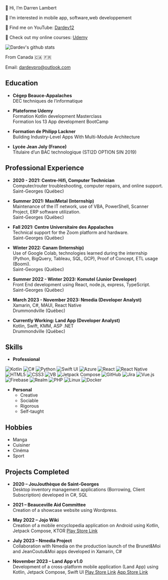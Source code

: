 👋 Hi, I’m Darren Lambert

👀 I’m interested in mobile app, software,web developpement

🔴 Find me on YouTube: [Dardev12](https://www.youtube.com/channel/UCT010Fc3tnQIqwb3D0b9B_A)

🌟 Check out my online courses: [Udemy](https://www.udemy.com/course/concevoir-et-deployer-une-app-android-avec-jetpack-compose/)

![Dardev's github stats](https://github-readme-stats.vercel.app/api?username=dardev12&show_icons=true)

From Canada 🇨🇦 🇫🇷

Email: [dardevpro@outlook.com](mailto:dardevpro@outlook.com)  

## Education

- **Cégep Beauce-Appalaches**  
  DEC techniques de l’informatique

- **Plateforme Udemy**  
  Formation Kotlin development Masterclass  
  Formation Ios 13 App development BootCamp

- **Formation de Philipp Lackner**  
  Building Industry-Level Apps With Multi-Module Architecture

- **Lycée Jean Joly (France)**  
  Titulaire d’un BAC technologique (STI2D OPTION SIN 2019)

## Professional Experience

- **2020 - 2021: Centre-Hifi, Computer Technician**  
  Computer/router troubleshooting, computer repairs, and online support.  
  Saint-Georges (Québec)

- **Summer 2021: MaxiMetal (Internship)**  
  Maintenance of the IT network, use of VBA, PowerShell, Scanner Project, ERP software utilization.  
  Saint-Georges (Québec)

- **Fall 2021: Centre Universitaire des Appalaches**  
  Technical support for the Zoom platform and hardware.  
  Saint-Georges (Québec)

- **Winter 2022: Canam (Internship)**  
  Use of Google Colab, technologies learned during the internship (Python, BigQuery, Tableau, SQL, GCP), Proof of Concept, ETL usage (Boomi).  
  Saint-Georges (Québec)

- **Summer 2022 - Winter 2023: Komutel (Junior Developer)**  
  Front End development using React, node.js, express, TypeScript.  
  Saint-Georges (Québec)

- **March 2023 - November 2023: Nmedia (Developer Analyst)**  
  Xamarin, C#, MAUI, React Native  
  Drummondville (Québec)

- **Currently Working: Land App (Developer Analyst)**  
  Kotlin, Swift, KMM, ASP .NET  
  Drummondville (Québec)

## Skills

- **Professional**
  
![Kotlin](https://img.shields.io/badge/Kotlin-563D7C?style=for-the-badge&logo=kotlin&logoColor=7F52FF)
![C#](https://img.shields.io/badge/C%23-239120?style=for-the-badge&logo=c-sharp&logoColor=white)
![Python](https://img.shields.io/badge/Python-3776AB?style=for-the-badge&logo=python&logoColor=white)
![Swift UI](https://img.shields.io/badge/Swift_UI-FA7343?style=for-the-badge&logo=swift&logoColor=white)
![Azure](https://img.shields.io/badge/Azure-0078D4?style=for-the-badge&logo=microsoft-azure&logoColor=white)
![React](https://img.shields.io/badge/React-61DAFB?style=for-the-badge&logo=react&logoColor=white)
![React Native](https://img.shields.io/badge/React_Native-61DAFB?style=for-the-badge&logo=react&logoColor=white)
![HTML5](https://img.shields.io/badge/HTML5-E34F26?style=for-the-badge&logo=html5&logoColor=white)
![CSS3](https://img.shields.io/badge/CSS3-1572B6?style=for-the-badge&logo=css3&logoColor=white)
![VB](https://img.shields.io/badge/VB-512BD4?style=for-the-badge&logo=visual-studio&logoColor=white)
![Jetpack Compose](https://img.shields.io/badge/Jetpack_Compose-4285F4?style=for-the-badge&logo=android&logoColor=white)
![GitHub](https://img.shields.io/badge/GitHub-181717?style=for-the-badge&logo=github&logoColor=white)
![Jira](https://img.shields.io/badge/Jira-0052CC?style=for-the-badge&logo=jira&logoColor=white)
![Vue.js](https://img.shields.io/badge/Vue.js-35495E?style=for-the-badge&logo=vue.js&logoColor=4FC08D)
![Firebase](https://img.shields.io/badge/Firebase-FFCA28?style=for-the-badge&logo=firebase&logoColor=white)
![Realm](https://img.shields.io/badge/Realm-39477F?style=for-the-badge&logo=realm&logoColor=white)
![PHP](https://img.shields.io/badge/PHP-777BB4?style=for-the-badge&logo=php&logoColor=white)
![Linux](https://img.shields.io/badge/Linux-FCC624?style=for-the-badge&logo=linux&logoColor=black)
![Docker](https://img.shields.io/badge/Docker-2496ED?style=for-the-badge&logo=docker&logoColor=white)

- **Personal**
  - Creative
  - Sociable
  - Rigorous
  - Self-taught

## Hobbies

- Manga
- Cuisiner
- Cinéma
- Sport

## Projects Completed

- **2020 – JouJouthèque de Saint-Georges**  
  Desktop inventory management applications (Borrowing, Client Subscription) developed in C#, SQL

- **2021 – Beauceville Aid Committee**  
  Creation of a showcase website using Wordpress.

- **May 2022 – Jojo Wiki**  
  Creation of a mobile encyclopedia application on Android using Kotlin, Jetpack Compose, KTOR
  [Play Store Link](https://play.google.com/store/apps/details?id=com.dardev.jojowikapp)

- **July 2023 – Nmedia Project**  
  Collaboration with Nmedia on the production launch of the Brunet&Moi and JeanCoutu&Moi apps developed in Xamarin, C#

- **November 2023 – Land App v1.0**  
  Development of a cross-platform mobile application (Land App) using Kotlin, Jetpack Compose, Swift UI
  [Play Store Link](https://play.google.com/store/apps/details?id=com.dardev.land.android)
  [App Store Link](https://apps.apple.com/ca/app/land-app-explore-share/id6452432488?platform=iphone)


<!---
Dardev12/Dardev12 is a ✨ special ✨ repository because its `README.md` (this file) appears on your GitHub profile.
You can click the Preview link to take a look at your changes.
--->
